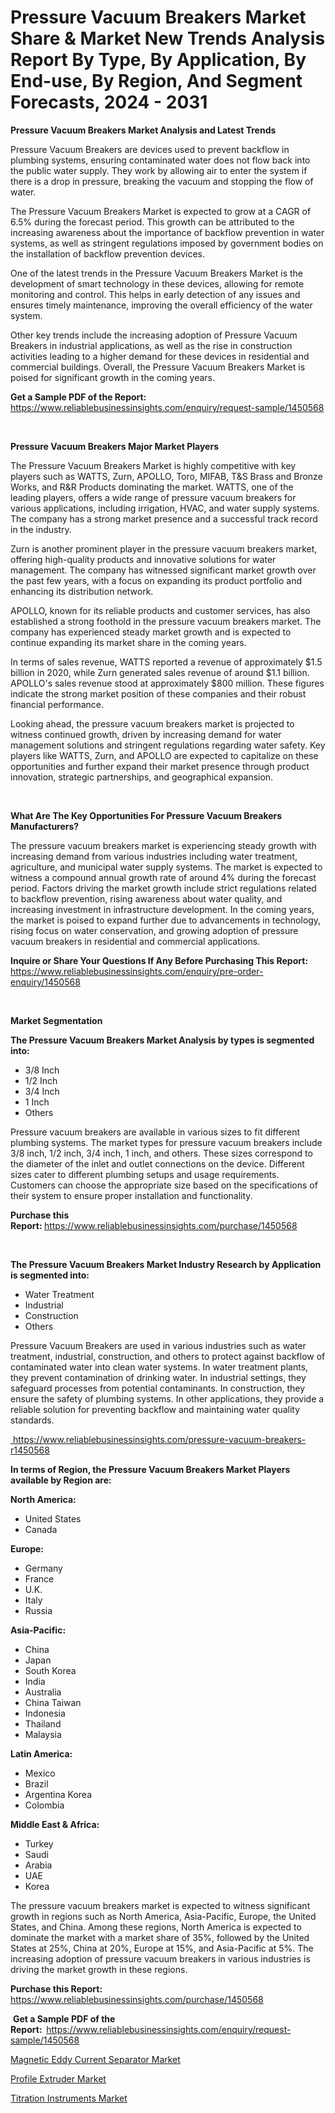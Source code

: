 <p><h1>Pressure Vacuum Breakers Market Share & Market New Trends Analysis Report By Type, By Application, By End-use, By Region, And Segment Forecasts, 2024 - 2031</h1></p><p><strong>Pressure Vacuum Breakers Market Analysis and Latest Trends</strong></p>
<p><p>Pressure Vacuum Breakers are devices used to prevent backflow in plumbing systems, ensuring contaminated water does not flow back into the public water supply. They work by allowing air to enter the system if there is a drop in pressure, breaking the vacuum and stopping the flow of water.</p><p>The Pressure Vacuum Breakers Market is expected to grow at a CAGR of 6.5% during the forecast period. This growth can be attributed to the increasing awareness about the importance of backflow prevention in water systems, as well as stringent regulations imposed by government bodies on the installation of backflow prevention devices.</p><p>One of the latest trends in the Pressure Vacuum Breakers Market is the development of smart technology in these devices, allowing for remote monitoring and control. This helps in early detection of any issues and ensures timely maintenance, improving the overall efficiency of the water system.</p><p>Other key trends include the increasing adoption of Pressure Vacuum Breakers in industrial applications, as well as the rise in construction activities leading to a higher demand for these devices in residential and commercial buildings. Overall, the Pressure Vacuum Breakers Market is poised for significant growth in the coming years.</p></p>
<p><strong>Get a Sample PDF of the Report:&nbsp;</strong> <a href="https://www.reliablebusinessinsights.com/enquiry/request-sample/1450568">https://www.reliablebusinessinsights.com/enquiry/request-sample/1450568</a></p>
<p>&nbsp;</p>
<p><strong>Pressure Vacuum Breakers Major Market Players</strong></p>
<p><p>The Pressure Vacuum Breakers Market is highly competitive with key players such as WATTS, Zurn, APOLLO, Toro, MIFAB, T&S Brass and Bronze Works, and R&R Products dominating the market. WATTS, one of the leading players, offers a wide range of pressure vacuum breakers for various applications, including irrigation, HVAC, and water supply systems. The company has a strong market presence and a successful track record in the industry.</p><p>Zurn is another prominent player in the pressure vacuum breakers market, offering high-quality products and innovative solutions for water management. The company has witnessed significant market growth over the past few years, with a focus on expanding its product portfolio and enhancing its distribution network.</p><p>APOLLO, known for its reliable products and customer services, has also established a strong foothold in the pressure vacuum breakers market. The company has experienced steady market growth and is expected to continue expanding its market share in the coming years.</p><p>In terms of sales revenue, WATTS reported a revenue of approximately $1.5 billion in 2020, while Zurn generated sales revenue of around $1.1 billion. APOLLO's sales revenue stood at approximately $800 million. These figures indicate the strong market position of these companies and their robust financial performance.</p><p>Looking ahead, the pressure vacuum breakers market is projected to witness continued growth, driven by increasing demand for water management solutions and stringent regulations regarding water safety. Key players like WATTS, Zurn, and APOLLO are expected to capitalize on these opportunities and further expand their market presence through product innovation, strategic partnerships, and geographical expansion.</p></p>
<p>&nbsp;</p>
<p><strong>What Are The Key Opportunities For Pressure Vacuum Breakers Manufacturers?</strong></p>
<p><p>The pressure vacuum breakers market is experiencing steady growth with increasing demand from various industries including water treatment, agriculture, and municipal water supply systems. The market is expected to witness a compound annual growth rate of around 4% during the forecast period. Factors driving the market growth include strict regulations related to backflow prevention, rising awareness about water quality, and increasing investment in infrastructure development. In the coming years, the market is poised to expand further due to advancements in technology, rising focus on water conservation, and growing adoption of pressure vacuum breakers in residential and commercial applications.</p></p>
<p><strong>Inquire or Share Your Questions If Any Before Purchasing This Report:</strong> <a href="https://www.reliablebusinessinsights.com/enquiry/pre-order-enquiry/1450568">https://www.reliablebusinessinsights.com/enquiry/pre-order-enquiry/1450568</a></p>
<p>&nbsp;</p>
<p><strong>Market Segmentation</strong></p>
<p><strong>The Pressure Vacuum Breakers Market Analysis by types is segmented into:</strong></p>
<p><ul><li>3/8 Inch</li><li>1/2 Inch</li><li>3/4 Inch</li><li>1 Inch</li><li>Others</li></ul></p>
<p><p>Pressure vacuum breakers are available in various sizes to fit different plumbing systems. The market types for pressure vacuum breakers include 3/8 inch, 1/2 inch, 3/4 inch, 1 inch, and others. These sizes correspond to the diameter of the inlet and outlet connections on the device. Different sizes cater to different plumbing setups and usage requirements. Customers can choose the appropriate size based on the specifications of their system to ensure proper installation and functionality.</p></p>
<p><strong>Purchase this Report:&nbsp;</strong><a href="https://www.reliablebusinessinsights.com/purchase/1450568">https://www.reliablebusinessinsights.com/purchase/1450568</a></p>
<p>&nbsp;</p>
<p><strong>The Pressure Vacuum Breakers Market Industry Research by Application is segmented into:</strong></p>
<p><ul><li>Water Treatment</li><li>Industrial</li><li>Construction</li><li>Others</li></ul></p>
<p><p>Pressure Vacuum Breakers are used in various industries such as water treatment, industrial, construction, and others to protect against backflow of contaminated water into clean water systems. In water treatment plants, they prevent contamination of drinking water. In industrial settings, they safeguard processes from potential contaminants. In construction, they ensure the safety of plumbing systems. In other applications, they provide a reliable solution for preventing backflow and maintaining water quality standards.</p></p>
<p><a href="https://www.reliablebusinessinsights.com/pressure-vacuum-breakers-r1450568">&nbsp;https://www.reliablebusinessinsights.com/pressure-vacuum-breakers-r1450568</a></p>
<p><strong>In terms of Region, the Pressure Vacuum Breakers Market Players available by Region are:</strong></p>
<p>
    <p> <strong> North America: </strong>
        <ul>
            <li>United States</li>
            <li>Canada</li>
        </ul>
        </p> 
    <p> <strong> Europe: </strong>
        <ul>
            <li>Germany</li>
            <li>France</li>
            <li>U.K.</li>
            <li>Italy</li>
            <li>Russia</li>
        </ul>
        </p> 
    <p> <strong> Asia-Pacific: </strong>
        <ul>
            <li>China</li>
            <li>Japan</li>
            <li>South Korea</li>
            <li>India</li>
            <li>Australia</li>
            <li>China Taiwan</li>
            <li>Indonesia</li>
            <li>Thailand</li>
            <li>Malaysia</li>
        </ul>
        </p> 
    <p> <strong> Latin America: </strong>
        <ul>
            <li>Mexico</li>
            <li>Brazil</li>
            <li>Argentina Korea</li>
            <li>Colombia</li>
        </ul>
        </p> 
    <p> <strong> Middle East & Africa: </strong>
        <ul>
            <li>Turkey</li>
            <li>Saudi</li>
            <li>Arabia</li>
            <li>UAE</li>
            <li>Korea</li>
        </ul>
    </p>
    </p>
<p><p>The pressure vacuum breakers market is expected to witness significant growth in regions such as North America, Asia-Pacific, Europe, the United States, and China. Among these regions, North America is expected to dominate the market with a market share of 35%, followed by the United States at 25%, China at 20%, Europe at 15%, and Asia-Pacific at 5%. The increasing adoption of pressure vacuum breakers in various industries is driving the market growth in these regions.</p></p>
<p><strong>Purchase this Report: </strong><a href="https://www.reliablebusinessinsights.com/purchase/1450568">https://www.reliablebusinessinsights.com/purchase/1450568</a></p>
<p>&nbsp;<strong>Get a Sample PDF of the Report:&nbsp;&nbsp;</strong><a href="https://www.reliablebusinessinsights.com/enquiry/request-sample/1450568">https://www.reliablebusinessinsights.com/enquiry/request-sample/1450568</a></p>
<p><strong></strong></p>
<p><p><a href="https://github.com/goodweq44/Market-Research-Report-List-1/blob/main/magnetic-eddy-current-separator-market.md">Magnetic Eddy Current Separator Market</a></p><p><a href="https://github.com/kpvmspce33/Market-Research-Report-List-1/blob/main/profile-extruder-market.md">Profile Extruder Market</a></p><p><a href="https://github.com/MaraKoelpin2023/Market-Research-Report-List-1/blob/main/titration-instruments-market.md">Titration Instruments Market</a></p></p>